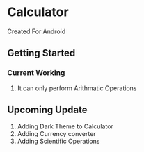 # Calculator

Created For Android

## Getting Started

### Current Working 
1. It can only perform Arithmatic Operations 

## Upcoming Update

1. Adding Dark Theme to Calculator
2. Adding Currency converter 
3. Adding Scientific Operations

